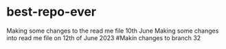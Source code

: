 # best-repo-ever
Making some changes to the read me file 10th June 
Making some changes into read me file on 12th of June 2023
#Makin changes to branch 32